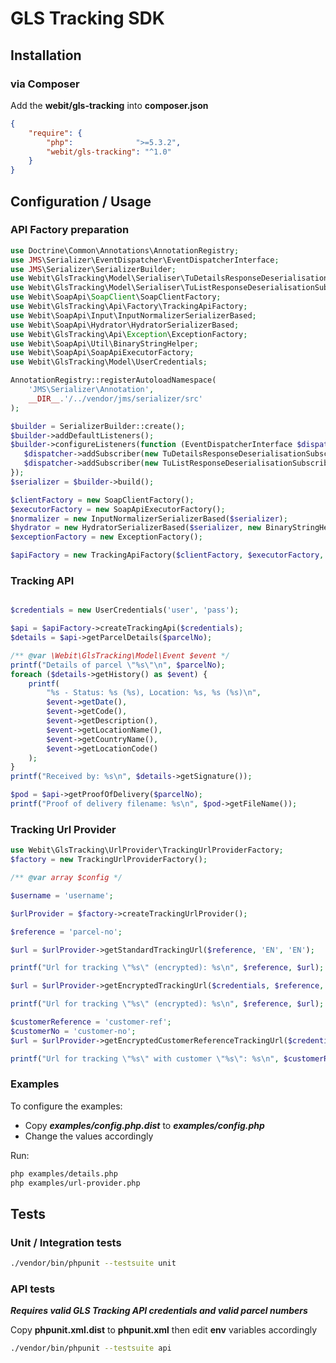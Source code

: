 # GLS Tracking SDK

## Installation
### via Composer

Add the **webit/gls-tracking** into **composer.json**

```json
{
    "require": {
        "php":              ">=5.3.2",
        "webit/gls-tracking": "^1.0"
    }
}
```

## Configuration / Usage

### API Factory preparation

```php
use Doctrine\Common\Annotations\AnnotationRegistry;
use JMS\Serializer\EventDispatcher\EventDispatcherInterface;
use JMS\Serializer\SerializerBuilder;
use Webit\GlsTracking\Model\Serialiser\TuDetailsResponseDeserialisationSubscriber;
use Webit\GlsTracking\Model\Serialiser\TuListResponseDeserialisationSubscriber;
use Webit\SoapApi\SoapClient\SoapClientFactory;
use Webit\GlsTracking\Api\Factory\TrackingApiFactory;
use Webit\SoapApi\Input\InputNormalizerSerializerBased;
use Webit\SoapApi\Hydrator\HydratorSerializerBased;
use Webit\GlsTracking\Api\Exception\ExceptionFactory;
use Webit\SoapApi\Util\BinaryStringHelper;
use Webit\SoapApi\SoapApiExecutorFactory;
use Webit\GlsTracking\Model\UserCredentials;

AnnotationRegistry::registerAutoloadNamespace(
    'JMS\Serializer\Annotation',
    __DIR__.'/../vendor/jms/serializer/src'
);

$builder = SerializerBuilder::create();
$builder->addDefaultListeners();
$builder->configureListeners(function (EventDispatcherInterface $dispatcher) {
   $dispatcher->addSubscriber(new TuDetailsResponseDeserialisationSubscriber());
   $dispatcher->addSubscriber(new TuListResponseDeserialisationSubscriber());
});
$serializer = $builder->build();

$clientFactory = new SoapClientFactory();
$executorFactory = new SoapApiExecutorFactory();
$normalizer = new InputNormalizerSerializerBased($serializer);
$hydrator = new HydratorSerializerBased($serializer, new BinaryStringHelper());
$exceptionFactory = new ExceptionFactory();

$apiFactory = new TrackingApiFactory($clientFactory, $executorFactory, $normalizer, $hydrator, $exceptionFactory);

```

### Tracking API

```php

$credentials = new UserCredentials('user', 'pass');

$api = $apiFactory->createTrackingApi($credentials);
$details = $api->getParcelDetails($parcelNo);

/** @var \Webit\GlsTracking\Model\Event $event */
printf("Details of parcel \"%s\"\n", $parcelNo);
foreach ($details->getHistory() as $event) {
    printf(
        "%s - Status: %s (%s), Location: %s, %s (%s)\n",
        $event->getDate(),
        $event->getCode(),
        $event->getDescription(),
        $event->getLocationName(),
        $event->getCountryName(),
        $event->getLocationCode()
    );
}
printf("Received by: %s\n", $details->getSignature());

$pod = $api->getProofOfDelivery($parcelNo);
printf("Proof of delivery filename: %s\n", $pod->getFileName());
```

### Tracking Url Provider

```php
use Webit\GlsTracking\UrlProvider\TrackingUrlProviderFactory;
$factory = new TrackingUrlProviderFactory();

/** @var array $config */

$username = 'username';

$urlProvider = $factory->createTrackingUrlProvider();

$reference = 'parcel-no';

$url = $urlProvider->getStandardTrackingUrl($reference, 'EN', 'EN');

printf("Url for tracking \"%s\" (encrypted): %s\n", $reference, $url);

$url = $urlProvider->getEncryptedTrackingUrl($credentials, $reference, $config['language']);

printf("Url for tracking \"%s\" (encrypted): %s\n", $reference, $url);

$customerReference = 'customer-ref';
$customerNo = 'customer-no';
$url = $urlProvider->getEncryptedCustomerReferenceTrackingUrl($credentials, $customerReference, $customerNo, $config['language']);

printf("Url for tracking \"%s\" with customer \"%s\": %s\n", $customerReference, $customerNo, $url);
```

### Examples

To configure the examples:
 * Copy ***examples/config.php.dist*** to  ***examples/config.php***
 * Change the values accordingly


Run:
 ```bash
 php examples/details.php
 php examples/url-provider.php
 ```
 
## Tests
 
### Unit / Integration tests

```bash
./vendor/bin/phpunit --testsuite unit
```

### API tests

***Requires valid GLS Tracking API credentials and valid parcel numbers***

Copy **phpunit.xml.dist** to **phpunit.xml** then edit **env** variables accordingly 

```bash
./vendor/bin/phpunit --testsuite api
```
